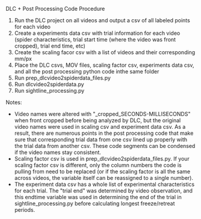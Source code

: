 DLC + Post Processing Code Procedure

1. Run the DLC project on all videos and output a csv of all labeled points for each video
2. Create a experiments data csv with trial information for each video (spider characteristics, trial start time (where the video was front cropped), trial end time, etc)
3. Create the scaling facor csv with a list of videos and their corresponding mm/px
4. Place the DLC csvs, MOV files, scaling factor csv, experiments data csv, and all the post processing python code inthe same folder
5. Run prep_dlcvideo2spiderdata_files.py
6. Run dlcvideo2spiderdata.py
7. Run sightline_processing.py

Notes:  
- Video names were altered with "_cropped_SECONDS-MILLISECONDS" when front cropped before being analyzed by DLC, but the original video names were used in scaling csv and experiment data csv. As a result, there are numerous points in the post processing code that make sure that corresponding trial data from one csv lined up properly with the trial data from another csv. These code segments can be condensed if the video names stay consistent. 
- Scaling factor csv is used in prep_dlcvideo2spiderdata_files.py. If your scaling factor csv is different, only the column numbers the code is pulling from need to be replaced (or if the scaling factor is all the same across videos, the variable itself can be reassigned to a single number).
- The experiment data csv has a whole list of experimental characteristics for each trial. The "trial end" was determined by video observation, and this endtime variable was used in determining the end of the trial in sightline_processing.py before calculating longest freeze/retreat periods. 
